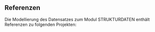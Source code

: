 ## Referenzen

Die Modellierung des Datensatzes zum Modul STRUKTURDATEN enthält Referenzen zu folgenden Projekten:

